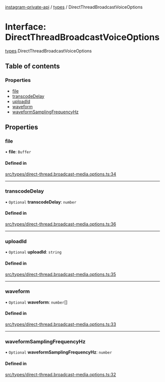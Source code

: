 [instagram-private-api](../../README.md) / [types](../../modules/types.md) / DirectThreadBroadcastVoiceOptions

# Interface: DirectThreadBroadcastVoiceOptions

[types](../../modules/types.md).DirectThreadBroadcastVoiceOptions

## Table of contents

### Properties

- [file](DirectThreadBroadcastVoiceOptions.md#file)
- [transcodeDelay](DirectThreadBroadcastVoiceOptions.md#transcodedelay)
- [uploadId](DirectThreadBroadcastVoiceOptions.md#uploadid)
- [waveform](DirectThreadBroadcastVoiceOptions.md#waveform)
- [waveformSamplingFrequencyHz](DirectThreadBroadcastVoiceOptions.md#waveformsamplingfrequencyhz)

## Properties

### file

• **file**: `Buffer`

#### Defined in

[src/types/direct-thread.broadcast-media.options.ts:34](https://github.com/Nerixyz/instagram-private-api/blob/4971f34/src/types/direct-thread.broadcast-media.options.ts#L34)

___

### transcodeDelay

• `Optional` **transcodeDelay**: `number`

#### Defined in

[src/types/direct-thread.broadcast-media.options.ts:36](https://github.com/Nerixyz/instagram-private-api/blob/4971f34/src/types/direct-thread.broadcast-media.options.ts#L36)

___

### uploadId

• `Optional` **uploadId**: `string`

#### Defined in

[src/types/direct-thread.broadcast-media.options.ts:35](https://github.com/Nerixyz/instagram-private-api/blob/4971f34/src/types/direct-thread.broadcast-media.options.ts#L35)

___

### waveform

• `Optional` **waveform**: `number`[]

#### Defined in

[src/types/direct-thread.broadcast-media.options.ts:33](https://github.com/Nerixyz/instagram-private-api/blob/4971f34/src/types/direct-thread.broadcast-media.options.ts#L33)

___

### waveformSamplingFrequencyHz

• `Optional` **waveformSamplingFrequencyHz**: `number`

#### Defined in

[src/types/direct-thread.broadcast-media.options.ts:32](https://github.com/Nerixyz/instagram-private-api/blob/4971f34/src/types/direct-thread.broadcast-media.options.ts#L32)

